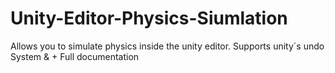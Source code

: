 # Unity-Editor-Physics-Siumlation
Allows you to simulate physics inside the unity editor. Supports unity´s undo System &amp; + Full documentation
